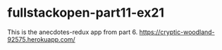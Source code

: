 # fullstackopen-part11-ex21
This is the anecdotes-redux app from part 6.
https://cryptic-woodland-92575.herokuapp.com/
